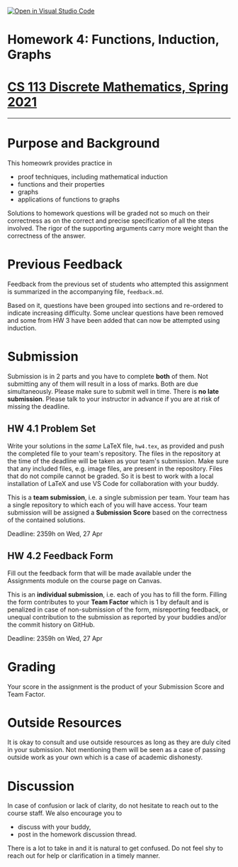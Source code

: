 [![Open in Visual Studio Code](https://classroom.github.com/assets/open-in-vscode-c66648af7eb3fe8bc4f294546bfd86ef473780cde1dea487d3c4ff354943c9ae.svg)](https://classroom.github.com/online_ide?assignment_repo_id=7702927&assignment_repo_type=AssignmentRepo)
# Homework 4: Functions, Induction, Graphs
# [CS 113 Discrete Mathematics, Spring 2021](https://hulms.instructure.com/courses/1898)

-------

# Purpose and Background
This homeowrk provides practice in
- proof techniques, including mathematical induction
- functions and their properties
- graphs
- applications of functions to graphs

Solutions to homework questions will be graded not so much on their correctness as on the correct and precise specification of all the steps involved. The rigor of the supporting arguments carry more weight than the correctness of the answer.

# Previous Feedback

Feedback from the previous set of students who attempted this assignment is summarized in the accompanying file, `feedback.md`.

Based on it, questions have been grouped into sections and re-ordered to indicate increasing difficulty. Some unclear questions have been removed and some from HW 3 have been added that can now be attempted using induction.

# Submission
Submission is in 2 parts and you have to complete __both__ of them. Not submitting any of them will result in a loss of marks. Both are due simultaneously. Please make sure to submit well in time. There is __no late submission__. Please talk to your instructor in advance if you are at risk of missing the deadline.

## HW 4.1 Problem Set
Write your solutions in the _same_ LaTeX file, `hw4.tex`, as provided and push the completed file to your team's repository. The files in the repository at the time of the deadline will be taken as your team's submission. Make sure that any included files, e.g. image files, are present in the repository. Files that do not compile cannot be graded. So it is best to work with a local installation of LaTeX and use VS Code for collaboration with your buddy.

This is a __team submission__, i.e. a single submission per team. Your team has a single repository to which each of you will have access. Your team submission will be assigned a __Submission Score__ based on the correctness of the contained solutions.

Deadline: 2359h on Wed, 27 Apr

## HW 4.2 Feedback Form
Fill out the feedback form that will be made available under the Assignments module on the course page on Canvas.

This is an __individual submission__, i.e. each of you has to fill the form. Filling the form contributes to your __Team Factor__ which is 1 by default and is penalized in case of non-submission of the form,  misreporting feedback, or unequal contribution to the submission as reported by your buddies and/or the commit history on GitHub.

Deadline: 2359h on Wed, 27 Apr

# Grading

Your score in the assignment is the product of your Submission Score and Team Factor.

# Outside Resources
It is okay to consult and use outside resources as long as they are duly cited in your submission. Not mentioning them will be seen as a case of passing outside work as your own which is a case of academic dishonesty.

# Discussion

In case of confusion or lack of clarity, do not hesitate to reach out to the course staff. We also encourage you to

- discuss with your buddy,
- post in the homework discussion thread.

There is a lot to take in and it is natural to get confused. Do not feel shy to reach out for help or clarification in a timely manner.

